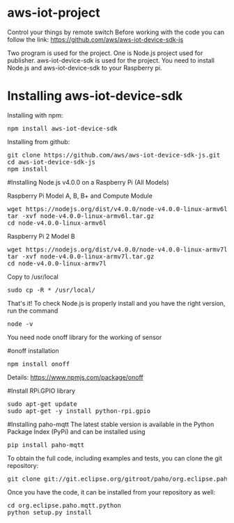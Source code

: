 # aws-iot-project
Control your things by remote switch
Before working with the code you can follow the link: 
https://github.com/aws/aws-iot-device-sdk-js

Two program is used for the project. One is Node.js project used for publisher. aws-iot-device-sdk is used for the project.
You need to install Node.js and aws-iot-device-sdk to your Raspberry pi.

# Installing aws-iot-device-sdk

Installing with npm:
<pre>
npm install aws-iot-device-sdk
</pre>
<p strong>Installing from github:</p>
<pre>
git clone https://github.com/aws/aws-iot-device-sdk-js.git
cd aws-iot-device-sdk-js
npm install
</pre>

#Installing Node.js v4.0.0 on a Raspberry Pi (All Models)

Raspberry Pi Model A, B, B+ and Compute Module
<pre>
wget https://nodejs.org/dist/v4.0.0/node-v4.0.0-linux-armv6l.tar.gz
tar -xvf node-v4.0.0-linux-armv6l.tar.gz
cd node-v4.0.0-linux-armv6l
</pre>

Raspberry Pi 2 Model B
<pre>
wget https://nodejs.org/dist/v4.0.0/node-v4.0.0-linux-armv7l.tar.gz
tar -xvf node-v4.0.0-linux-armv7l.tar.gz
cd node-v4.0.0-linux-armv7l
</pre>

Copy to /usr/local
<pre>
sudo cp -R * /usr/local/
</pre>

That's it! To check Node.js is properly install and you have the right version, run the command
<pre>node -v</pre>

You need node onoff library for the working of sensor

#onoff installation
<pre>
npm install onoff
</pre>
Details: https://www.npmjs.com/package/onoff

#Install RPi.GPIO library
<pre>
sudo apt-get update
sudo apt-get -y install python-rpi.gpio
</pre>

#Installing paho-mqtt
The latest stable version is available in the Python Package Index (PyPi) and can be installed using
<pre>
pip install paho-mqtt
</pre>

To obtain the full code, including examples and tests, you can clone the git repository:
<pre>
git clone git://git.eclipse.org/gitroot/paho/org.eclipse.paho.mqtt.python.git
</pre>

Once you have the code, it can be installed from your repository as well:
<pre>
cd org.eclipse.paho.mqtt.python
python setup.py install
</pre>
